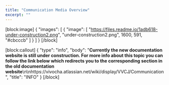 ```yaml
---
title: "Communication Media Overview"
excerpt: ""
---
```

[block:image]
{
  "images": [
    {
      "image": [
        "https://files.readme.io/1adb618-under-construction2.png",
        "under-construction2.png",
        1600,
        591,
        "#cbcccb"
      ]
    }
  ]
}
[/block]

[block:callout]
{
  "type": "info",
  "body": "**Currently the new documentation website is still under construction. For more info about this topic you can follow the link below which redirects you to the corresponding section in the old documentation website**\n\nhttps://vivocha.atlassian.net/wiki/display/VVCJ/Communication",
  "title": "INFO"
}
[/block]